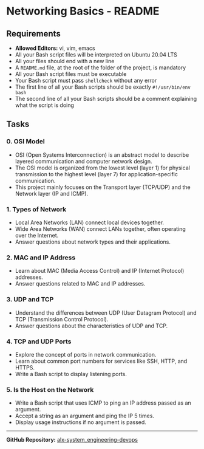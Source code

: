 # Networking Basics - README

## Requirements

- **Allowed Editors:** vi, vim, emacs
- All your Bash script files will be interpreted on Ubuntu 20.04 LTS
- All your files should end with a new line
- A `README.md` file, at the root of the folder of the project, is mandatory
- All your Bash script files must be executable
- Your Bash script must pass `shellcheck` without any error
- The first line of all your Bash scripts should be exactly `#!/usr/bin/env bash`
- The second line of all your Bash scripts should be a comment explaining what the script is doing

## Tasks

### 0. OSI Model

- OSI (Open Systems Interconnection) is an abstract model to describe layered communication and computer network design.
- The OSI model is organized from the lowest level (layer 1) for physical transmission to the highest level (layer 7) for application-specific communication.
- This project mainly focuses on the Transport layer (TCP/UDP) and the Network layer (IP and ICMP).

### 1. Types of Network

- Local Area Networks (LAN) connect local devices together.
- Wide Area Networks (WAN) connect LANs together, often operating over the Internet.
- Answer questions about network types and their applications.

### 2. MAC and IP Address

- Learn about MAC (Media Access Control) and IP (Internet Protocol) addresses.
- Answer questions related to MAC and IP addresses.

### 3. UDP and TCP

- Understand the differences between UDP (User Datagram Protocol) and TCP (Transmission Control Protocol).
- Answer questions about the characteristics of UDP and TCP.

### 4. TCP and UDP Ports

- Explore the concept of ports in network communication.
- Learn about common port numbers for services like SSH, HTTP, and HTTPS.
- Write a Bash script to display listening ports.

### 5. Is the Host on the Network

- Write a Bash script that uses ICMP to ping an IP address passed as an argument.
- Accept a string as an argument and ping the IP 5 times. 
- Display usage instructions if no argument is passed.

---

**GitHub Repository:** [alx-system_engineering-devops](https://github.com/NEAZYIT/alx-system_engineering-devops)
